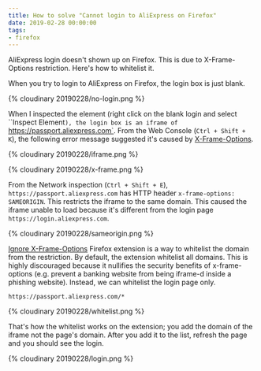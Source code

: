 ```yaml
---
title: How to solve "Cannot login to AliExpress on Firefox"
date: 2019-02-28 00:00:00
tags:
- firefox
---
```


AliExpress login doesn't shown up on Firefox. This is due to X-Frame-Options restriction. Here's how to whitelist it.

<!-- more -->

When you try to login to AliExpress on Firefox, the login box is just blank.

{% cloudinary 20190228/no-login.png %}

When I inspected the element (right click on the blank login and select ``Inspect Element`), the login box is an iframe of `https://passport.aliexpress.com`. From the Web Console (`Ctrl + Shift + K`), the following error message suggested it's caused by [X-Frame-Options](https://developer.mozilla.org/en-US/docs/Web/HTTP/Headers/X-Frame-Options).

{% cloudinary 20190228/iframe.png %}

{% cloudinary 20190228/x-frame.png %}

From the Network inspection (`Ctrl + Shift + E`), `https://passport.aliexpress.com` has HTTP header `x-frame-options: SAMEORIGIN`. This restricts the iframe to the same domain. This caused the iframe unable to load because it's different from the login page `https://login.aliexpress.com`.

{% cloudinary 20190228/sameorigin.png %}

[Ignore X-Frame-Options](https://addons.mozilla.org/en-US/firefox/addon/ignore-x-frame-options-header/) Firefox extension is a way to whitelist the domain from the restriction. By default, the extension whitelist all domains. This is highly discouraged because it nullifies the security benefits of x-frame-options (e.g. prevent a banking website from being iframe-d inside a phishing website). Instead, we can whitelist the login page only.

```
https://passport.aliexpress.com/*
```

{% cloudinary 20190228/whitelist.png %}

That's how the whitelist works on the extension; you add the domain of the iframe not the page's domain. After you add it to the list, refresh the page and you should see the login.

{% cloudinary 20190228/login.png %}